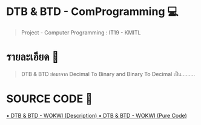 # DTB & BTD - ComProgramming 💻
<blockquote border-left=".20em solid gray";>

  <p>Project - Computer Programming : IT19 - KMITL </p>

</blockquote>


# รายละเอียด 📝
<blockquote border-left=".20em solid gray";>

  <p>DTB & BTD ย่อมาจาก Decimal To Binary and Binary To Decimal เป็น.........</p>

</blockquote>

# SOURCE CODE 📌 
<a href="https://wokwi.com/projects/330524604998091346" target="_blank">
    • DTB & BTD - WOKWI (Description)
</a>
<a href="https://wokwi.com/projects/331467577799737939" target="_blank">
    • DTB & BTD - WOKWI (Pure Code)
</a>
